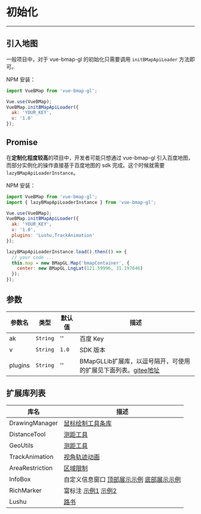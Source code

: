 # 初始化

---

## 引入地图

一般项目中，对于 vue-bmap-gl 的初始化只需要调用 `initBMapApiLoader` 方法即可。

NPM 安装：

```javascript
import VueBMap from 'vue-bmap-gl';

Vue.use(VueBMap);
VueBMap.initBMapApiLoader({
  ak: 'YOUR_KEY',
  v: '1.0'
});
```

## Promise

在**定制化程度较高**的项目中，开发者可能只想通过 vue-bmap-gl 引入百度地图，而部分实例化的操作直接基于百度地图的 sdk 完成。这个时候就需要 `lazyBMapApiLoaderInstance`。

NPM 安装：

```javascript
import VueBMap from 'vue-bmap-gl';
import { lazyBMapApiLoaderInstance } from 'vue-bmap-gl';

Vue.use(VueBMap);
VueBMap.initBMapApiLoader({
  ak: 'YOUR_KEY',
  v: '1.0',
  plugins: 'Lushu,TrackAnimation'
});

lazyBMapApiLoaderInstance.load().then(() => {
  // your code ...
  this.map = new BMapGL.Map('bmapContainer', {
    center: new BMapGL.LngLat(121.59996, 31.197646)
  });
});
```


## 参数

参数名  | 类型  |  默认值 | 描述 |
--- | --- | --- | --- |
ak | `String` | '' | 百度 Key |
v | `String` | `1.0` | SDK 版本 |
plugins | `String` | '' | BMapGLLib扩展库，以逗号隔开，可使用的扩展见下面列表。[gitee地址](https://gitee.com/mirrors_huiyan-fe/BMapGLLib)

## 扩展库列表
库名 | 描述
--- | --- |
DrawingManager | [鼠标绘制工具条库](http://mapopen.bj.bcebos.com/github/BMapGLLib/DrawingManager/examples/index.html)
DistanceTool | [测距工具](http://mapopen.bj.bcebos.com/github/BMapGLLib/DistanceTool/examples/index.html)
GeoUtils | [测距工具](http://mapopen.bj.bcebos.com/github/BMapGLLib/DistanceTool/examples/index.html)
TrackAnimation | [视角轨迹动画](https://mapopen.bj.bcebos.com/github/BMapGLLib/TrackAnimation/examples/index.html)
AreaRestriction | [区域限制](https://mapopen.bj.bcebos.com/github/BMapGLLib/AreaRestriction/examples/index.html)
InfoBox | 自定义信息窗口  [顶部展示示例](https://mapopen.bj.bcebos.com/github/BMapGLLib/InfoBox/examples/top.html)  [底部展示示例](https://mapopen.bj.bcebos.com/github/BMapGLLib/InfoBox/examples/bottom.html)
RichMarker | 富标注 [示例1](https://bj.bcebos.com/v1/mapopen/github/BMapGLLib/RichMarker/examples/RichMarker.html)  [示例2](https://bj.bcebos.com/v1/mapopen/github/BMapGLLib/RichMarker/examples/RichMarker_Advanced.html)
Lushu | [路书](https://bj.bcebos.com/v1/mapopen/github/BMapGLLib/Lushu/examples/index.html)
